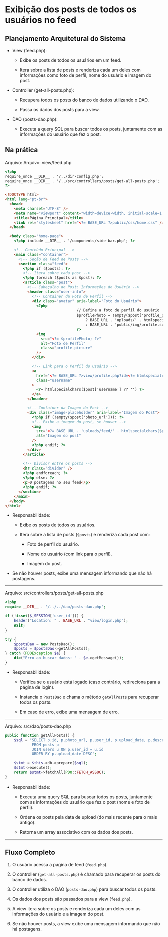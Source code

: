 # Exibição dos posts de todos os usuários no feed

## Planejamento Arquitetural do Sistema

- View (feed.php):

  - Exibe os posts de todos os usuários em um feed.

  - Itera sobre a lista de posts e renderiza cada um deles com informações como foto de perfil, nome do usuário e imagem do post.

- Controller (get-all-posts.php):

  - Recupera todos os posts do banco de dados utilizando o DAO.

  - Passa os dados dos posts para a view.

- DAO (posts-dao.php):

  - Executa a query SQL para buscar todos os posts, juntamente com as informações do usuário que fez o post.

## Na prática

Arquivo: Arquivo: view/feed.php

```html
<?php
require_once __DIR__ . '/../dir-config.php';
require_once __DIR__ . '/../src/controllers/posts/get-all-posts.php';
?>

<!DOCTYPE html>
<html lang="pt-br">
  <head>
    <meta charset="UTF-8" />
    <meta name="viewport" content="width=device-width, initial-scale=1.0" />
    <title>Página Principal</title>
    <link rel="stylesheet" href="<?= BASE_URL ?>public/css/home.css" />
  </head>

  <body class="home-page">
    <?php include __DIR__ . '/components/side-bar.php'; ?>

    <!-- Conteúdo Principal -->
    <main class="container">
      <!-- Seção de Feed de Posts -->
      <section class="feed">
        <?php if ($posts): ?>
        <!-- Itera sobre cada post -->
        <?php foreach ($posts as $post): ?>
        <article class="post">
          <!-- Cabeçalho do Post: Informações do Usuário -->
          <header class="user-info">
            <!-- Container da Foto de Perfil -->
            <div class="avatar" aria-label="Foto do Usuário">
              <?php
                                // Define a foto de perfil do usuário
                                $profilePhoto = !empty($post['profile_pic_url'])
                                    ? BASE_URL . 'uploads/' . htmlspecialchars($post['profile_pic_url'])
                                    : BASE_URL . 'public/img/profile.svg';
                                ?>
              <img
                src="<?= $profilePhoto; ?>"
                alt="Foto de Perfil"
                class="profile-picture"
              />
            </div>

            <!-- Link para o Perfil do Usuário -->
            <a
              href="<?= BASE_URL ?>view/profile.php?id=<?= htmlspecialchars($post['user_id'] ?? '') ?>"
              class="username"
            >
              <?= htmlspecialchars($post['username'] ?? '') ?>
            </a>
          </header>

          <!-- Container da Imagem do Post -->
          <div class="image-placeholder" aria-label="Imagem do Post">
            <?php if (!empty($post['photo_url'])): ?>
            <!-- Exibe a imagem do post, se houver -->
            <img
              src="<?= BASE_URL . 'uploads/feed/' . htmlspecialchars($post['photo_url']) ?>"
              alt="Imagem do post"
            />
            <?php endif; ?>
          </div>
        </article>

        <!-- Divisor entre os posts -->
        <hr class="divider" />
        <?php endforeach; ?>
        <?php else: ?>
        <p>0 postagens no seu feed</p>
        <?php endif; ?>
      </section>
    </main>
  </body>
</html>
```

- Responsabilidade:

  - Exibe os posts de todos os usuários.

  - Itera sobre a lista de posts (`$posts`) e renderiza cada post com:

    - Foto de perfil do usuário.

    - Nome do usuário (com link para o perfil).

    - Imagem do post.

- Se não houver posts, exibe uma mensagem informando que não há postagens.

---

Arquivo: src/controllers/posts/get-all-posts.php

```php
<?php
require __DIR__ . '/../../dao/posts-dao.php';

if (!isset($_SESSION['user_id'])) {
    header("Location: " . BASE_URL . "view/login.php");
    exit;
}

try {
    $postsDao = new PostsDao();
    $posts = $postsDao->getAllPosts();
} catch (PDOException $e) {
    die("Erro ao buscar dados: " . $e->getMessage());
}
```

- Responsabilidade:

  - Verifica se o usuário está logado (caso contrário, redireciona para a página de login).

  - Instancia o `PostsDao` e chama o método `getAllPosts` para recuperar todos os posts.

  - Em caso de erro, exibe uma mensagem de erro.

---

Arquivo: src/dao/posts-dao.php

```php
public function getAllPosts() {
    $sql = "SELECT p.id, p.photo_url, p.user_id, p.upload_date, p.description, u.username, u.profile_pic_url
            FROM posts p
            JOIN users u ON p.user_id = u.id
            ORDER BY p.upload_date DESC";

    $stmt = $this->db->prepare($sql);
    $stmt->execute();
    return $stmt->fetchAll(PDO::FETCH_ASSOC);
}
```

- Responsabilidade:

  - Executa uma query SQL para buscar todos os posts, juntamente com as informações do usuário que fez o post (nome e foto de perfil).

  - Ordena os posts pela data de upload (do mais recente para o mais antigo).

  - Retorna um array associativo com os dados dos posts.

---

## Fluxo Completo

1. O usuário acessa a página de feed (`feed.php`).

2. O controller (`get-all-posts.php`) é chamado para recuperar os posts do banco de dados.

3. O controller utiliza o DAO (`posts-dao.php`) para buscar todos os posts.

4. Os dados dos posts são passados para a view (`feed.php`).

5. A view itera sobre os posts e renderiza cada um deles com as informações do usuário e a imagem do post.

6. Se não houver posts, a view exibe uma mensagem informando que não há postagens.
